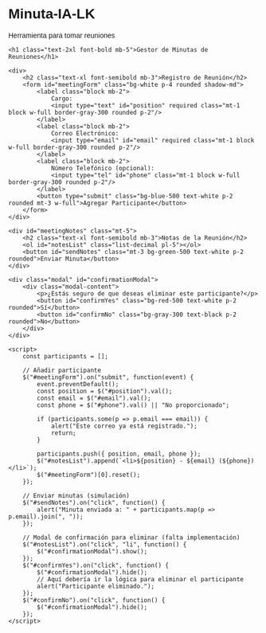 # Minuta-IA-LK
Herramienta para tomar reuniones
<!DOCTYPE html>
<html lang="es">
<head>
    <meta charset="UTF-8">
    <meta name="viewport" content="width=device-width, initial-scale=1.0">
    <title>Gestor de Minutas de Reuniones</title>
    <link href="https://cdn.jsdelivr.net/npm/tailwindcss@2.2.19/dist/tailwind.min.css" rel="stylesheet">
    <script src="https://code.jquery.com/jquery-3.6.0.min.js"></script>
    <style>
        body {
            font-family: 'Arial', sans-serif;
        }
        .modal {
            display: none;
            position: fixed;
            top: 0;
            left: 0;
            right: 0;
            bottom: 0;
            background-color: rgba(0, 0, 0, 0.5);
            justify-content: center;
            align-items: center;
        }
        .modal-content {
            background-color: white;
            padding: 20px;
            border-radius: 5px;
            max-width: 500px;
            width: 100%;
        }
    </style>
</head>
<body class="bg-gray-100 p-5">

    <h1 class="text-2xl font-bold mb-5">Gestor de Minutas de Reuniones</h1>

    <div>
        <h2 class="text-xl font-semibold mb-3">Registro de Reunión</h2>
        <form id="meetingForm" class="bg-white p-4 rounded shadow-md">
            <label class="block mb-2">
                Cargo:
                <input type="text" id="position" required class="mt-1 block w-full border-gray-300 rounded p-2"/>
            </label>
            <label class="block mb-2">
                Correo Electrónico:
                <input type="email" id="email" required class="mt-1 block w-full border-gray-300 rounded p-2"/>
            </label>
            <label class="block mb-2">
                Número Telefónico (opcional):
                <input type="tel" id="phone" class="mt-1 block w-full border-gray-300 rounded p-2"/>
            </label>
            <button type="submit" class="bg-blue-500 text-white p-2 rounded mt-3 w-full">Agregar Participante</button>
        </form>
    </div>

    <div id="meetingNotes" class="mt-5">
        <h2 class="text-xl font-semibold mb-3">Notas de la Reunión</h2>
        <ol id="notesList" class="list-decimal pl-5"></ol>
        <button id="sendNotes" class="mt-3 bg-green-500 text-white p-2 rounded">Enviar Minuta</button>
    </div>

    <div class="modal" id="confirmationModal">
        <div class="modal-content">
            <p>¿Estás seguro de que deseas eliminar este participante?</p>
            <button id="confirmYes" class="bg-red-500 text-white p-2 rounded">Sí</button>
            <button id="confirmNo" class="bg-gray-300 text-black p-2 rounded">No</button>
        </div>
    </div>

    <script>
        const participants = [];

        // Añadir participante
        $("#meetingForm").on("submit", function(event) {
            event.preventDefault();
            const position = $("#position").val();
            const email = $("#email").val();
            const phone = $("#phone").val() || "No proporcionado";

            if (participants.some(p => p.email === email)) {
                alert("Este correo ya está registrado.");
                return;
            }

            participants.push({ position, email, phone });
            $("#notesList").append(`<li>${position} - ${email} (${phone})</li>`);
            $("#meetingForm")[0].reset();
        });

        // Enviar minutas (simulación)
        $("#sendNotes").on("click", function() {
            alert("Minuta enviada a: " + participants.map(p => p.email).join(", "));
        });

        // Modal de confirmación para eliminar (falta implementación)
        $("#notesList").on("click", "li", function() {
            $("#confirmationModal").show();
        });
        $("#confirmYes").on("click", function() {
            $("#confirmationModal").hide();
            // Aquí debería ir la lógica para eliminar el participante
            alert("Participante eliminado.");
        });
        $("#confirmNo").on("click", function() {
            $("#confirmationModal").hide();
        });
    </script>
</body>
</html>
